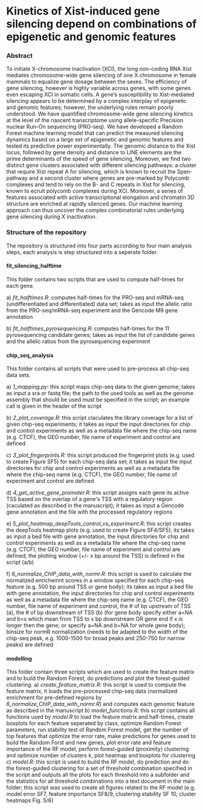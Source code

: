 # Kinetics of Xist-induced gene silencing depend on combinations of epigenetic and genomic features

### Abstract
To initiate X-chromosome inactivation (XCI), the long non-coding RNA Xist mediates chromosome-wide gene silencing of one X chromosome in female mammals to equalize gene dosage between the sexes. The efficiency of gene silencing, however is highly variable across genes, with some genes even escaping XCI in somatic cells. A gene’s susceptibility to Xist-mediated silencing appears to be determined by a complex interplay of epigenetic and genomic features; however, the underlying rules remain poorly understood. We have quantified chromosome-wide gene silencing kinetics at the level of the nascent transcriptome using allele-specific Precision nuclear Run-On sequencing (PRO-seq). We have developed a Random Forest machine learning model that can predict the measured silencing dynamics based on a large set of epigenetic and genomic features and tested its predictive power experimentally. The genomic distance to the Xist locus, followed by gene density and distance to LINE elements are the prime determinants of the speed of gene silencing, Moreover, we find two distinct gene clusters associated with different silencing pathways: a cluster that require Xist repeat A for silencing, which is known to recruit the Spen-pathway and a second cluster where genes are pre-marked by Polycomb complexes and tend to rely on the B- and C repeats in Xist for silencing, known to ecruit polycomb complexes during XCI. Moreover, a series of features associated with active transcriptional elongation and chromatin 3D structure are enriched at rapidly silenced genes. Our machine learning approach can thus uncover the complex combinatorial rules underlying gene silencing during X inactivation.

### Structure of the repository
The repository is structured into four parts according to four main analysis steps, each analysis is step structured into a seperate folder.

#### fit_silencing_halftime
This folder contains two scripts that are used to compute half-times for each gene. 

a) *fit_halftimes.R*: computes half-times for the PRO-seq and mRNA-seq (undifferentiated and differentiated) data set; takes as input the allelic ratio from the PRO-seq/mRNA-seq experiment and the Gencode M9 gene annotation

b) *fit_halftimes_pyrosequencing.R*: computes half-times for the 11 pyrosequencing candidate genes; takes as input the list of candidate genes and the allelic ratios from the pyrosequencing experiment

#### chip_seq_analysis
This folder contains all scripts that were used to pre-process all chip-seq data sets.

a) *1_mapping.py*: this script maps chip-seq data to the given genome; takes as input a sra or fastq file; the path to the used tools as well as the genome assembly that should be used must be specified in the script; an example call is given in the header of the script

b) *2_plot_coverage.R*: this script claculates the library coverage for a list of given chip-seq experiments; it takes as input the input directories for chip and control experiments as well as a metadata file where the chip-seq name (e.g. CTCF), the GEO number, file name of experiment and control are defined 

c) *3_plot_fingerprints.R*: this script produced the fingerprint plots (e.g. used to create Figure SF5) for each chip-seq data set; it takes as input the input directories for chip and control experiments as well as a metadata file where the chip-seq name (e.g. CTCF), the GEO number, file name of experiment and control are defined

d) *4_get_active_gene_promoter.R*: this script assigns each gene its active TSS based on the overlap of a gene's TSS with a regulatory region (caculated as described in the manuscript); it takes as input a Gencode gene annotation and the file with the processed regulatory regions

e) *5_plot_heatmap_deepTools_control_vs_experiment.R*: this script creates the deepTools heatmap plots (e.g. used to create Figure SF4/SF5); its takes as input a bed file with gene annotation, the input directories for chip and control experiments as well as a metadata file where the chip-seq name (e.g. CTCF), the GEO number, file name of experiment and control are defined; the plotting window (+/- x bp around the TSS) is defined in the script (a/b)

f) *6_normalize_ChIP_data_with_normr.R*: this script is used to calculate the normalized enrichemnt scores in a window specified for each chip-seq feature (e.g. 500 bp around TSS or gene body); its takes as input a bed file with gene annotation, the input directories for chip and control experiments as well as a metadata file where the chip-seq name (e.g. CTCF), the GEO number, file name of experiment and control, the # of bp upstream of TSS (a), the # of bp downstream of TSS (b) (for gene body specify either a=NA and b=x which mean from TSS to x bp downstream OR gene end if x is longer then the gene; or specify a=NA and b=NA for whole gene body); binsize for normR normalization (needs to be adapted to the width of the chip-seq peak, e.g. 1000-1500 for broad peaks and 250-750 for narrow peaks) are defined

#### modelling
This folder contain three scripts which are used to create the feature matrix and to build the Random Forest, do predictions and plot the forest-guided clustering.
a) *create_feature_matrix.R*: this script is used to compute the feature matrix, it loads the pre-processed chip-seq data (normalized enrichment for pre-defined regions by *6_normalize_ChIP_data_with_normr.R*) and computes each genomic feature as described in the manuscript
b) *model_functions.R*: this script contains all functions used by *model.R* to load the feature matrix and half-times, create boxplots for each feature seperated by class, optimize Random Forest parameters, run stability test of Random Forest model, get the number of top features that optimize the error rate, make predictions for genes used to build the Random Forst and new genes, plot error rate and feature importance of the RF model, perform forest-guided (proximity) clustering and optimize number of clusters k, plot heatmap and boxplots for clustering
c) *model.R*: this script is used to build the RF model, do prediction and do the forest-guided clustering for a set of threshold combination specified in the script and outputs all the plots for each threshold into a subfolder and the statistics for all threshold combinations into a text document in the main folder; this script was used to create all figures related to the RF model (e.g. model error SF7, feature importance SF8/9, clustering stability SF 10, cluster heatmaps Fig. 5/6)


